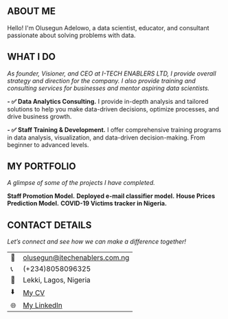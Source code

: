 <!--Section 1: Introduce yourself -->
## ABOUT ME

Hello! I'm Olusegun Adelowo, a data scientist, educator, and consultant passionate about solving problems with data. 

<!--Mention your top/relevant skills here - core and soft skills-->
## WHAT I DO

*As founder, Visioner, and CEO at I-TECH ENABLERS LTD, I provide overall strategy and direction for the company. I also provide training and consulting services for businesses and mentor aspiring data scientists.*

**- ✅ Data Analytics Consulting.**
I provide in-depth analysis and tailored solutions to help you make data-driven decisions, optimize processes, and drive business growth. 

**- ✅ Staff Training & Development.**
I offer comprehensive training programs in data analysis, visualization, and data-driven decision-making. From beginner to advanced levels. 


<!--Section 2: List 3-4 key projects-->
## MY PORTFOLIO 

*A glimpse of some of the projects I have completed.*

**Staff Promotion Model.**
**Deployed e-mail classifier model.**
**House Prices Prediction Model.**
**COVID-19 Victims tracker in Nigeria.**

## CONTACT DETAILS

*Let’s connect and see how we can make a difference together!*
<table>
  <tbody>
    <tr>
      <td>📧</td>
      <td><a href="mailto:olusegun@itechenablers.com.ng">olusegun@itechenablers.com.ng</a></td>
    </tr>
    <tr>
      <td>📞</td>
      <td>(+234)8058096325</td>
    </tr>
    <tr>
      <td>📍</td>
      <td>Lekki, Lagos, Nigeria</td>
    </tr>
    <tr>
      <td>⬇️</td>
      <td><a href="https://etuk123456.github.io/portfolio1/docs/Profile.pdf">My CV</a></td>
    </tr>
    <tr>
      <td>🌐</td>
      <td><a href="https://www.linkedin.com/in/olusegun-adelowo-797ba219/">My LinkedIn</a></td>
    </tr>
  </tbody>
</table>

   




